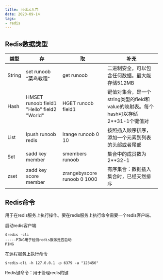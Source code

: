 ```yaml
---
title: redis入门
date: 2023-09-14 
tags:
- redis
---
```


## Redis数据类型

| 类型   | 存                                         | 取                          | 补充                                                         |
| ------ | ------------------------------------------ | --------------------------- | ------------------------------------------------------------ |
| String | set runoob "菜鸟教程"                      | get runoob                  | 二进制安全，可以包含任何数据。最大能存储512MB                |
| Hash   | HMSET runoob field1 "Hello" field2 "World" | HGET runoob field1          | 键值对集合，是一个string类型的field和value的映射表。每个hash可以存储2**31-1个键值对 |
| List   | lpush runoob redis                         | lrange runoob 0 10          | 按照插入顺序排序，添加一个元素到列表的头部或者尾部           |
| Set    | sadd key member                            | smembers runoob             | 集合中的成员数为2**32-1                                      |
| zset   | zadd key score member                      | zrangebyscore runoob 0 1000 | 有序集合：数据插入集合时，已经天然排序                       |

## Redis命令

用于在redis服务上执行操作。要在redis服务上执行命令需要一个redis客户端。

启动redis客户端

```shell
$redis -cli
-----PING用于检测redis服务是否启动
PING
```

在远程服务上执行命令

```shell
$redis-cli -h 127.0.0.1 -p 6379 -a "123456"
```

Redis键命令：用于管理redis的键

